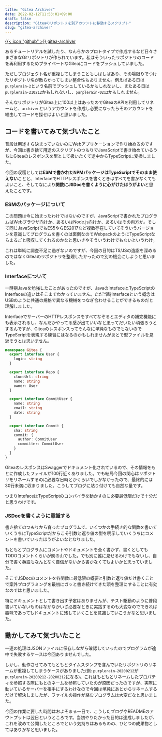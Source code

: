```yaml
---
title: "Gitea Archiver"
date: 2022-02-12T11:53:01+09:00
draft: false
description: "Giteaのリポジトリを別アカウントに移動するスクリプト"
slug: "gitea-archiver"
---
```


[{{< icon "github" >}} gitea-archiver](https://github.com/nzwsch/gitea-archiver)

あるチュートリアルを試したり、なんらかのプロトタイプで作成するなど日々さまざまなGitリポジトリが作られています。私はそういったリポジトリのコードを再利用するためプライベートなGiteaにコードをプッシュしていました。

ただしプロジェクト名が重複してしまうこともしばしばあり、その場限りでつけたリポジトリ名が散らかってしまい整合性もありません。例えばある日は`purplerain-2`という名前でプッシュしているかもしれないし、またある日は`purplerain-210212`かもしれないし、`purplerain-0212`かもしれません。

そんなリポジトリがGitea上に100以上はあったのでGiteaのAPIを利用してリネームと、`archiver`というアカウントを作成し必要になったらそのアカウントを経由してコードを探せばよいと思いました。

## コードを書いてみて気づいたこと

普段は用途すら決まっていないのにWebアプリケーションで作り始めるのですが、今回は書き捨て用途のスクリプトのつもりでJavaScriptで書き始めているうちにGiteaのレスポンスを型として扱いたくて途中からTypeScriptに変換しました。

今回の収穫としては**ESMで書かれたNPMパッケージはTypeScriptでそのまま使えない**ことと、InterfaceでHTTPレスポンスを書くときはすべてを書かなくてもよいこと、そしてなにより**関数にJSDocを書くように心がけたほうがよい**と思えたことです。

### ESMのパッケージについて

この問題は今に始まったわけではないのですが、JavaScriptで書かれたプログラムはWebブラウザ向けか、あるいはNode.js向けか、あるいはその両方か。そして同じJavaScriptでもES5やらES2017など複数存在していてそういうバージョンを意識してプログラムを書くのは面倒なのでWebpackのようにTypeScriptならまるごと吸収してくれるのかなと思いきやそういうわけでもないというわけ。

これは単純に調査不足に過ぎないのですが、今回の目的はTS/JSの造詣を深めるのではなくGiteaのリポジトリを整理したかったので別の機会にしようと思いました。

### Interfaceについて

一時期Javaを勉強したことがあったのですが、JavaのIntefaceとTypeScriptのInterfaceの違いはそこまでわかっていません。ただ当時Interfaceという概念はUSBのように共通の規格で異なる機械をつなぎ合わせることができるものだと理解しました。

InterfaceでサーバーのHTTPレスポンスをすべてなぞるとエディタの補完機能にも表示されるし、なんだかやってる感が出ていいなと思ってだいたい頑張ろうとするんですが、Giteaのレスポンスってそんなに単純なものでもないのでTypeScriptを表現する練習にはなるのかもしれませんがあとで型ファイルを見返そうとは思いません。

```typescript
namespace Gitea {
  export interface User {
    login: string
  }

  export interface Repo {
    cloneUrl: string
    name: string
    owner: User
  }

  export interface CommitUser {
    name: string
    email: string
    date: string
  }

  export interface Commit {
    sha: string
    commit: {
      author: CommitUser
      committer: CommitUser
    }
  }
}
```

GiteaのレスポンスはSwaggerでドキュメント化されているので、その情報をもとに作成したファイルが100行近くありました。でも結局今回の関心はリポジトリをリネームするのに必要な日時とかくらいでしかなかったので、最終的には30行未満に収まりました。こうしてブログに貼り付けても自然な量です。

つまりIntefaceはTypeScriptのコンパイラを動かすのに必要最低限だけで十分だと思うわけです。

### JSDocを書くように意識する

書き捨てのつもりから育ったプログラムで、いくつかの手続き的な関数を書いていくうちにTypeScriptだからこそ引数と返り値の型を明示していくうちにコメントを書いていったほうがよいなとなりました。

もともとプログラムにコメントやドキュメントを全く書かず、書くとしてもTODOコメントくらいが関の山でした。でも別に誰に見せるわけでもないし、自分で書く英語もなんとなく自信がないから書かなくてもよいかと思っていました。

そこでJSDocのコメントを各関数に最低限の概要と引数と返り値だけ書くことで案外プログラミングを最初にガッと書き続けてきた頭を整理にすることに有効なのではと思いました。

特にドキュメントとして書き出す予定はありませんが、テスト駆動のように普段書いていないものはなかなかいざ必要なときに実践するのも大変なのでできれば趣味であってもドキュメントに残していくことを意識していこうかなと思いました。

## 動かしてみて気づいたこと

一連の処理はJSONファイルに保存しながら確認していったのでプログラムが途中で失敗するケースは今回ありませんでした。

しかし、動作させてみてもともとタイムスタンプを含んでいたリポジトリのリネームが重複してしまうケースがありました(例: `purplerain-20200212`が`purplerain-20200212-20200212`になる)。これはもともとリネームしたプロパティを参照する際にもとのネームを参照していたのが原因だったのですが、実際に動いているサーバーを相手にするわけなので今回は単純にあとからリネームするだけで解決しましたが、ファイルの操作が絡むプログラムは大変だなと思いました。

今回の作業に要した時間はおよそまる一日で、こうしたブログやREADMEのアウトプットは翌日というところです。当初やりたかった目的は達成しましたが、これを改めて公開したところでという気持ちはあるものの、ひとつの成果物としてはありかなと思いました。
